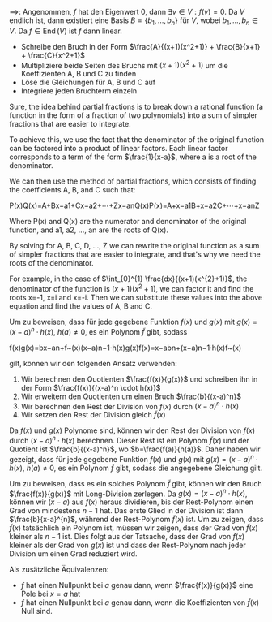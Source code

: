 $\implies$:
Angenommen, $f$ hat den Eigenwert $0$, dann $\exists v \in V : f(v) = 0$. Da $V$ endlich ist, dann existiert eine Basis $B=\{b_1, \dots, b_n\}$ für $V$, wobei $b_1, \dots, b_n \in V$. 
Da $f \in \operatorname{End}(V)$ ist $f$ dann linear. 


- Schreibe den Bruch in der Form $\frac{A}{(x+1)(x^2+1)} + \frac{B}{x+1} + \frac{C}{x^2+1}$
- Multipliziere beide Seiten des Bruchs mit $(x+1)(x^2+1)$ um die Koeffizienten A, B und C zu finden
- Löse die Gleichungen für A, B und C auf
- Integriere jeden Bruchterm einzeln

Sure, the idea behind partial fractions is to break down a rational function (a function in the form of a fraction of two polynomials) into a sum of simpler fractions that are easier to integrate.

To achieve this, we use the fact that the denominator of the original function can be factored into a product of linear factors. Each linear factor corresponds to a term of the form $\frac{1}{x-a}$, where a is a root of the denominator.

We can then use the method of partial fractions, which consists of finding the coefficients A, B, and C such that:

P(x)Q(x)=A+Bx−a1+Cx−a2+⋯+Zx−anQ(x)P(x)​=A+x−a1​B​+x−a2​C​+⋯+x−an​Z​

Where P(x) and Q(x) are the numerator and denominator of the original function, and a1, a2, ..., an are the roots of Q(x).

By solving for A, B, C, D, ..., Z we can rewrite the original function as a sum of simpler fractions that are easier to integrate, and that's why we need the roots of the denominator.

For example, in the case of $\int_{0}^{1} \frac{dx}{(x+1)(x^{2}+1)}$, the denominator of the function is $(x+1)(x^2+1)$, we can factor it and find the roots x=-1, x=i and x=-i. Then we can substitute these values into the above equation and find the values of A, B and C.



Um zu beweisen, dass für jede gegebene Funktion $f(x)$ und $g(x)$ mit $g(x) = (x-a)^n \cdot h(x),\ h(a) \neq 0$, es ein Polynom $\tilde f$ gibt, sodass 

f(x)g(x)=bx−an+f~(x)(x−a)n−1⋅h(x)g(x)f(x)​=x−ab​n+(x−a)n−1⋅h(x)f~​(x)​

gilt, können wir den folgenden Ansatz verwenden:

1.  Wir berechnen den Quotienten $\frac{f(x)}{g(x)}$ und schreiben ihn in der Form $\frac{f(x)}{(x-a)^n \cdot h(x)}$
2.  Wir erweitern den Quotienten um einen Bruch $\frac{b}{(x-a)^n}$
3.  Wir berechnen den Rest der Division von $f(x)$ durch $(x-a)^n \cdot h(x)$
4.  Wir setzen den Rest der Division gleich $\tilde f(x)$

Da $f(x)$ und $g(x)$ Polynome sind, können wir den Rest der Division von $f(x)$ durch $(x-a)^n \cdot h(x)$ berechnen. Dieser Rest ist ein Polynom $\tilde f(x)$ und der Quotient ist $\frac{b}{(x-a)^n}$, wo $b=\frac{f(a)}{h(a)}$. Daher haben wir gezeigt, dass für jede gegebene Funktion $f(x)$ und $g(x)$ mit $g(x) = (x-a)^n \cdot h(x),\ h(a) \neq 0$, es ein Polynom $\tilde f$ gibt, sodass die angegebene Gleichung gilt.



Um zu beweisen, dass es ein solches Polynom $\tilde f$ gibt, können wir den Bruch $\frac{f(x)}{g(x)}$ mit Long-Division zerlegen. Da $g(x) = (x-a)^n \cdot h(x)$, können wir $(x-a)$ aus $f(x)$ heraus dividieren, bis der Rest-Polynom einen Grad von mindestens $n-1$ hat. Das erste Glied in der Division ist dann $\frac{b}{x-a}^{n}$, während der Rest-Polynom $\tilde f(x)$ ist. Um zu zeigen, dass $\tilde f(x)$ tatsächlich ein Polynom ist, müssen wir zeigen, dass der Grad von $\tilde f(x)$ kleiner als $n-1$ ist. Dies folgt aus der Tatsache, dass der Grad von $f(x)$ kleiner als der Grad von $g(x)$ ist und dass der Rest-Polynom nach jeder Division um einen Grad reduziert wird.

Als zusätzliche Äquivalenzen:

-   $f$ hat einen Nullpunkt bei $a$ genau dann, wenn $\frac{f(x)}{g(x)}$ eine Pole bei $x=a$ hat
-   $f$ hat einen Nullpunkt bei $a$ genau dann, wenn die Koeffizienten von $\tilde f(x)$ Null sind.